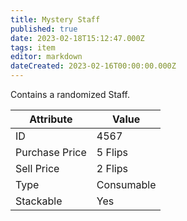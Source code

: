 ```yaml
---
title: Mystery Staff
published: true
date: 2023-02-18T15:12:47.000Z
tags: item
editor: markdown
dateCreated: 2023-02-16T00:00:00.000Z
---
```


Contains a randomized Staff.

|Attribute|Value|
|-|-|
|ID|4567|
|Purchase Price|5 Flips|
|Sell Price|2 Flips|
|Type|Consumable|
|Stackable|Yes|

